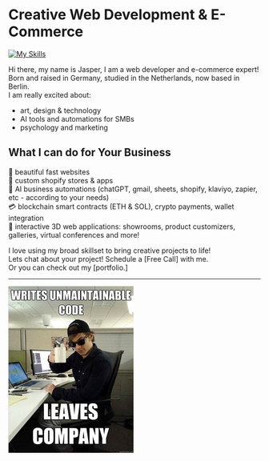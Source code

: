 # Creative Web Development & E-Commerce
[![My Skills](https://skillicons.dev/icons?i=js,threejs,react,nextjs,p5js,blender,figma,ps,mongodb,r,solidity)](https://skillicons.dev)

Hi there, my name is Jasper, I am a web developer and e-commerce expert!  
Born and raised in Germany, studied in the Netherlands, now based in Berlin.  
I am really excited about:

- art, design & technology
- AI tools and automations for SMBs
- psychology and marketing
  
## What I can do for Your Business 
  
  🎨 beautiful fast websites   
  🤑 custom shopify stores & apps    
  🤖 AI business automations (chatGPT, gmail, sheets, shopify, klaviyo, zapier, etc - according to your needs)     
  💳 blockchain smart contracts (ETH & SOL), crypto payments, wallet integration  
  📝 interactive 3D web applications: showrooms, product customizers, galleries, virtual conferences and more!

I love using my broad skillset to bring creative projects to life!   
Lets chat about your project! Schedule a [Free Call] with me.  
Or you can check out my [portfolio.]  

---
![programmer humor](code.jpg)
